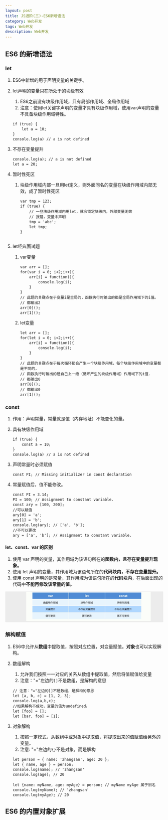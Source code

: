 ```yaml
---
layout: post
title: JS进阶(三)-ES6新增语法
category: Web开发
tags: Web开发
description: Web开发
--- 
```


## ES6 的新增语法

### let
1. ES6中新增的用于声明变量的关键字。
2. let声明的变量只在所处于的块级有效
    1. ES6之前没有块级作用域，只有局部作用域、全局作用域
    2. 注意：使用let关键字声明的变量才具有块级作用域，使用var声明的变量不具备块级作用域特性。
    
    ```
    if (true) { 
        let a = 10; 
    } 
    console.log(a) // a is not defined
    ```
3. 不存在变量提升
    
    ```
    console.log(a); // a is not defined 
    let a = 20;
    ```
4. 暂时性死区
    1. 块级作用域内部一旦用let定义，则外面同名的变量在块级作用域内部无效，成了暂时性死区
    
        ```
        var tmp = 123; 
        if (true) {
            // 一旦块级作用域内用let，就会锁定块级内，外部变量无效
            // 报错，变量未声明
            tmp = 'abc';
            let tmp; 
        }
    ```
5. let经典面试题
    1. var变量
        
        ```
        var arr = [];
        for(var i = 0; i<2;i++){
            arr[i] = function(){
                console.log(i);
            }
        }
        // 此题的关键点在于变量i是全局的，函数执行时输出的都是全局作用域下的i值。
        // 都输出2
        arr[0]();
        arr[1]();
        ```
    2. let变量
        
        ```
        let arr = [];
        for(let i = 0; i<2;i++){
            arr[i] = function(){
                console.log(i);
            }
        }
        // 此题的关键点在于每次循环都会产生一个块级作用域，每个块级作用域中的变量都是不同的，
        // 函数执行时输出的是自己上一级（循环产生的块级作用域）作用域下的i值.
        // 都输出0
        arr[0]();
        // 都输出0
        arr[1]();
        ```

### const
1. 作用：声明常量，常量就是值（内存地址）不能变化的量。
2. 具有块级作用域
    
    ```
    if (true) { 
        const a = 10; 
    } 
    console.log(a) // a is not defined
    ```
3. 声明常量时必须赋值
    
    ```
    const PI; // Missing initializer in const declaration
    ```
4. 常量赋值后，值不能修改。
    
    ```
    const PI = 3.14;
    PI = 100; // Assignment to constant variable.
    const ary = [100, 200];
    //可以赋值
    ary[0] = 'a';
    ary[1] = 'b';
    console.log(ary); // ['a', 'b'];
    //不可以更改
    ary = ['a', 'b']; // Assignment to constant variable.
    ```

#### let、const、var 的区别
1. 使用 var 声明的变量，其作用域为该语句所在的**函数内，且存在变量提升现象。**
2. 使用 let 声明的变量，其作用域为该语句所在的**代码块内，不存在变量提升。**
3. 使用 const 声明的是常量，其作用域为该语句所在的**代码块内**，在后面出现的代码中**不能再修改该常量的值。**

![pic](https://raw.githubusercontent.com/zhoghua123/imgsBed/master/webjs-06.png)

### 解构赋值
1. ES6中允许从**数组**中提取值，按照对应位置，对变量赋值。**对象**也可以实现解构。
2. 数组解构
    1. 允许我们按照一一对应的关系从数组中提取值，然后将值赋值给变量
    2. 注意："="左边的`[]`不是数组，是解构的意思
    
    ```
    // 注意："="左边的[]不是数组，是解构的意思
    let [a, b, c] = [1, 2, 3];
    console.log(a,b,c);
    //如果解构不成功，变量的值为undefined。
    let [foo] = [];
    let [bar, foo] = [1];
    ```
3. 对象解构
    1. 按照一定模式，从数组中或对象中提取值，将提取出来的值赋值给另外的变量。
    2. 注意: "="左边的`{}`不是对象，而是解构
    
    ```
    let person = { name: 'zhangsan', age: 20 };
    let { name, age } = person;
    console.log(name); // 'zhangsan'
    console.log(age); // 20
    
    let {name: myName, age: myAge} = person; // myName myAge 属于别名
    console.log(myName); // 'zhangsan'
    console.log(myAge); // 20
    ```


## ES6 的内置对象扩展



